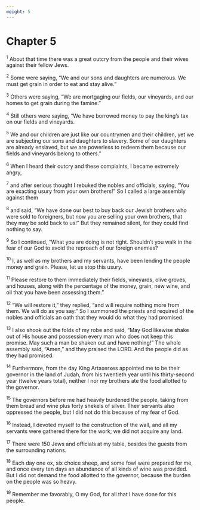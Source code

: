 ```yaml
---
weight: 5
---
```


# Chapter 5

<sup>1</sup> About that time there was a great outcry from the people and their wives against their fellow Jews. 

<sup>2</sup> Some were saying, “We and our sons and daughters are numerous. We must get grain in order to eat and stay alive.” 

<sup>3</sup> Others were saying, “We are mortgaging our fields, our vineyards, and our homes to get grain during the famine.” 

<sup>4</sup> Still others were saying, “We have borrowed money to pay the king’s tax on our fields and vineyards. 

<sup>5</sup> We and our children are just like our countrymen and their children, yet we are subjecting our sons and daughters to slavery. Some of our daughters are already enslaved, but we are powerless to redeem them because our fields and vineyards belong to others.” 

<sup>6</sup> When I heard their outcry and these complaints, I became extremely angry, 

<sup>7</sup> and after serious thought I rebuked the nobles and officials, saying, “You are exacting usury from your own brothers!” So I called a large assembly against them 

<sup>8</sup> and said, “We have done our best to buy back our Jewish brothers who were sold to foreigners, but now you are selling your own brothers, that they may be sold back to us!” But they remained silent, for they could find nothing to say. 

<sup>9</sup> So I continued, “What you are doing is not right. Shouldn’t you walk in the fear of our God to avoid the reproach of our foreign enemies? 

<sup>10</sup> I, as well as my brothers and my servants, have been lending the people money and grain. Please, let us stop this usury. 

<sup>11</sup> Please restore to them immediately their fields, vineyards, olive groves, and houses, along with the percentage of the money, grain, new wine, and oil that you have been assessing them.” 

<sup>12</sup> “We will restore it,” they replied, “and will require nothing more from them. We will do as you say.” So I summoned the priests and required of the nobles and officials an oath that they would do what they had promised. 

<sup>13</sup> I also shook out the folds of my robe and said, “May God likewise shake out of His house and possession every man who does not keep this promise. May such a man be shaken out and have nothing!” The whole assembly said, “Amen,” and they praised the LORD. And the people did as they had promised. 

<sup>14</sup> Furthermore, from the day King Artaxerxes appointed me to be their governor in the land of Judah, from his twentieth year until his thirty-second year (twelve years total), neither I nor my brothers ate the food allotted to the governor. 

<sup>15</sup> The governors before me had heavily burdened the people, taking from them bread and wine plus forty shekels of silver. Their servants also oppressed the people, but I did not do this because of my fear of God. 

<sup>16</sup> Instead, I devoted myself to the construction of the wall, and all my servants were gathered there for the work; we did not acquire any land. 

<sup>17</sup> There were 150 Jews and officials at my table, besides the guests from the surrounding nations. 

<sup>18</sup> Each day one ox, six choice sheep, and some fowl were prepared for me, and once every ten days an abundance of all kinds of wine was provided. But I did not demand the food allotted to the governor, because the burden on the people was so heavy. 

<sup>19</sup> Remember me favorably, O my God, for all that I have done for this people. 


